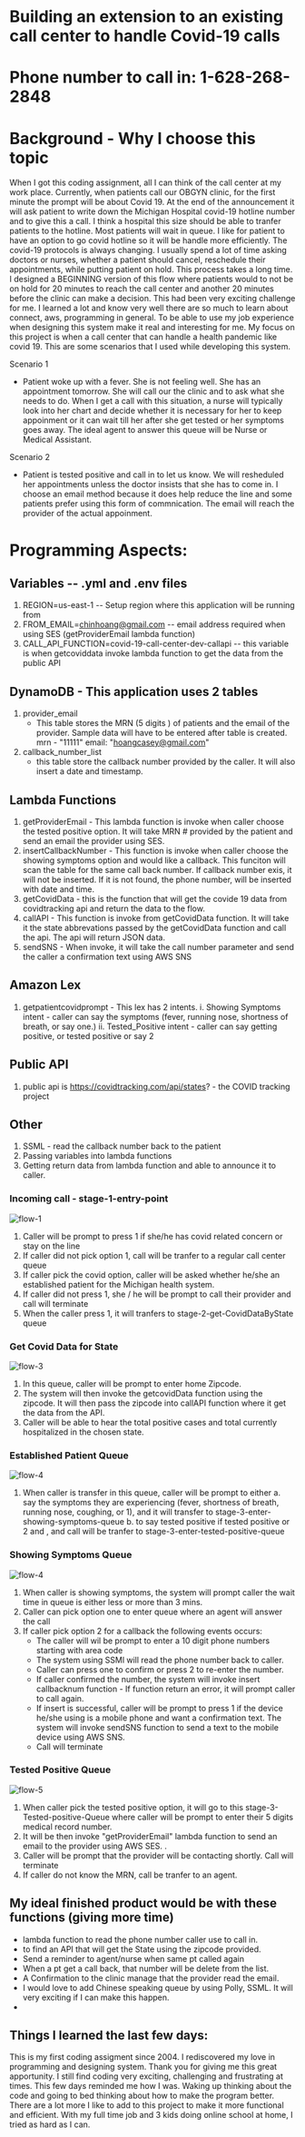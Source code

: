 # Building an extension to an existing call center to handle Covid-19 calls

# Phone number to call in: 1-628-268-2848

# Background - Why I choose this topic

When I got this coding assignment, all I can think of the call center at my work place. Currently, when patients call our OBGYN clinic, for the first minute the prompt will be about Covid 19. At the end of the announcement it will ask patient to write down the Michigan Hospital covid-19 hotline number and to give this a call. I think a hospital this size should be able to tranfer patients to the hotline.
Most patients will wait in queue. I like for patient to have an option to go covid hotline so it will be handle more efficiently.
The covid-19 protocols is always changing. I usually spend a lot of time asking doctors or nurses, whether a patient should cancel, reschedule their appointments, while putting patient on hold. This process takes a long time.
I designed a BEGINNING version of this flow where patients would to not be on hold for 20 minutes to reach the call center and another 20 minutes before the clinic can make a decision.
This had been very exciting challenge for me. I learned a lot and know very well there are so much to learn about connect, aws, programming in general. To be able to use my job experience when designing this system make it real and interesting for me.
My focus on this project is when a call center that can handle a health pandemic like covid 19. This are some scenarios that I used while developing this system.

Scenario 1

- Patient woke up with a fever. She is not feeling well. She has an appointment tomorrow. She will call our the clinic and to ask what she needs to do. When I get a call with this situation, a nurse will typically look into her chart and decide whether it is necessary for her to keep appoinment or it can wait till her after she get tested or her symptoms goes away. The ideal agent to answer this queue will be Nurse or Medical Assistant.

Scenario 2

- Patient is tested positive and call in to let us know. We will resheduled her appointments unless the doctor insists that she has to come in. I choose an email method because it does help reduce the line and some patients prefer using this form of commnication. The email will reach the provider of the actual appoinment.

# Programming Aspects:

## Variables -- .yml and .env files

1. REGION=us-east-1 -- Setup region where this application will be running from
2. FROM_EMAIL=chinhoang@gmail.com -- email address required when using SES (getProviderEmail lambda function)
3. CALL_API_FUNCTION=covid-19-call-center-dev-callapi -- this variable is when getcoviddata invoke lambda function to get the data from the public API

## DynamoDB - This application uses 2 tables

1.  provider_email
    - This table stores the MRN (5 digits ) of patients and the email of the provider. Sample data will have to be entered after table is created.
      mrn - "11111" email: "hoangcasey@gmail.com"
2.  callback_number_list
    - this table store the callback number provided by the caller. It will also insert a date and timestamp.

## Lambda Functions

1. getProviderEmail - This lambda function is invoke when caller choose the tested positive option. It will take MRN # provided by the patient and send an email the provider using SES.
2. insertCallbackNumber - This function is invoke when caller choose the showing symptoms option and would like a callback. This funciton will scan the table for the same call back number. If callback number exis, it will not be inserted. If it is not found, the phone number, will be inserted with date and time.
3. getCovidData - this is the function that will get the covide 19 data from covidtracking api and return the data to the flow.
4. callAPI - This function is invoke from getCovidData function. It will take it the state abbrevations passed by the getCovidData function and call the api. The api will return JSON data.
5. sendSNS - When invoke, it will take the call number parameter and send the caller a confirmation text using AWS SNS

## Amazon Lex

1. getpatientcovidprompt - This lex has 2 intents.
   i. Showing Symptoms intent - caller can say the symptoms (fever, running nose, shortness of breath, or say one.)
   ii. Tested_Positive intent - caller can say getting positive, or tested positive or say 2

## Public API

1. public api is https://covidtracking.com/api/states? - the COVID tracking project

## Other

1. SSML - read the callback number back to the patient
2. Passing variables into lambda functions
3. Getting return data from lambda function and able to announce it to caller.

### Incoming call - stage-1-entry-point

![flow-1](flow-images/stage-1-entry-point.png)

1.  Caller will be prompt to press 1 if she/he has covid related concern or stay on the line
2.  If caller did not pick option 1, call will be tranfer to a regular call center queue
3.  If caller pick the covid option, caller will be asked whether he/she an established patient for the Michigan health system.
4.  If caller did not press 1, she / he will be prompt to call their provider and call will terminate
5.  When the caller press 1, it will tranfers to stage-2-get-CovidDataByState queue

### Get Covid Data for State

![flow-3](flow-images/stage-2-getCovidDataBystate.png)

1. In this queue, caller will be prompt to enter home Zipcode.
2. The system will then invoke the getcovidData function using the zipcode. It will then pass the zipcode into callAPI function where it get the data from the API.
3. Caller will be able to hear the total positive cases and total currently hospitalized in the chosen state.

### Established Patient Queue

![flow-4](flow-images/stage-2-establish-patient-queue.png)

1. When caller is transfer in this queue, caller will be prompt to either
   a. say the symptoms they are experiencing (fever, shortness of breath, running nose, coughing, or 1), and it will transfer to stage-3-enter-showing-symptoms-queue
   b. to say tested positive if tested positive or 2 and , and call will be tranfer to stage-3-enter-tested-positive-queue

### Showing Symptoms Queue

![flow-4](flow-images/stage-3-enter-showing-symptoms-queue.png)

1. When caller is showing symptoms, the system will prompt caller the wait time in queue is either less or more than 3 mins.
2. Caller can pick option one to enter queue where an agent will answer the call
3. If caller pick option 2 for a callback the following events occurs:
   - The caller will wil be prompt to enter a 10 digit phone numbers starting with area code
   - The system using SSMl will read the phone number back to caller.
   - Caller can press one to confirm or press 2 to re-enter the number.
   - If caller confirmed the number, the system will invoke insert callbacknum function - If function return an error, it will prompt caller to call again.
   - If insert is successful, caller will be prompt to press 1 if the device he/she using is a mobile phone and want a confirmation text. The system will invoke sendSNS function to send a text to the mobile device using AWS SNS.
   - Call will terminate

### Tested Positive Queue

![flow-5](flow-images/stage-3-tested-positive-queue.png)

1. When caller pick the tested positive option, it will go to this stage-3-Tested-positive-Queue where caller will be prompt to enter their 5 digits medical record number.
2. It will be then invoke "getProviderEmail" lambda function to send an email to the provider using AWS SES. .
3. Caller will be prompt that the provider will be contacting shortly. Call will terminate
4. If caller do not know the MRN, call be tranfer to an agent.

## My ideal finished product would be with these functions (giving more time)

- lambda function to read the phone number caller use to call in.
- to find an API that will get the State using the zipcode provided.
- Send a reminder to agent/nurse when same pt called again
- When a pt get a call back, that number will be delete from the list.
- A Confirmation to the clinic manage that the provider read the email.
- I would love to add Chinese speaking queue by using Polly, SSML. It will very exciting if I can make this happen.
-

## Things I learned the last few days:

This is my first coding assigment since 2004. I rediscovered my love in programming and designing system. Thank you for giving me this great apportunity.
I still find coding very exciting, challenging and frustrating at times. This few days reminded me how I was. Waking up thinking about the code and going to bed thinking about how to make the program better. There are a lot more I like to add to this project to make it more functional and efficient. With my full time job and 3 kids doing online school at home, I tried as hard as I can.
